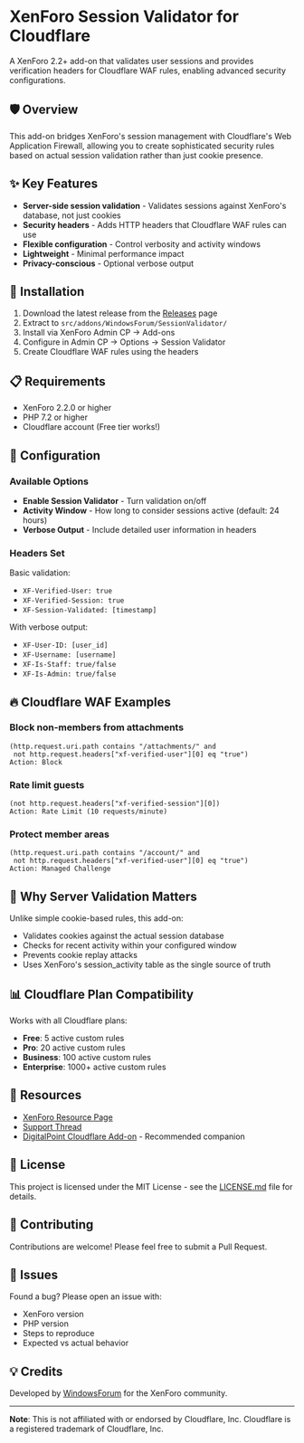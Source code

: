 # XenForo Session Validator for Cloudflare

A XenForo 2.2+ add-on that validates user sessions and provides verification headers for Cloudflare WAF rules, enabling advanced security configurations.

## 🛡️ Overview

This add-on bridges XenForo's session management with Cloudflare's Web Application Firewall, allowing you to create sophisticated security rules based on actual session validation rather than just cookie presence.

## ✨ Key Features

- **Server-side session validation** - Validates sessions against XenForo's database, not just cookies
- **Security headers** - Adds HTTP headers that Cloudflare WAF rules can use
- **Flexible configuration** - Control verbosity and activity windows
- **Lightweight** - Minimal performance impact
- **Privacy-conscious** - Optional verbose output

## 🚀 Installation

1. Download the latest release from the [Releases](../../releases) page
2. Extract to `src/addons/WindowsForum/SessionValidator/`
3. Install via XenForo Admin CP → Add-ons
4. Configure in Admin CP → Options → Session Validator
5. Create Cloudflare WAF rules using the headers

## 📋 Requirements

- XenForo 2.2.0 or higher
- PHP 7.2 or higher
- Cloudflare account (Free tier works!)

## 🔧 Configuration

### Available Options

- **Enable Session Validator** - Turn validation on/off
- **Activity Window** - How long to consider sessions active (default: 24 hours)
- **Verbose Output** - Include detailed user information in headers

### Headers Set

Basic validation:
- `XF-Verified-User: true`
- `XF-Verified-Session: true`
- `XF-Session-Validated: [timestamp]`

With verbose output:
- `XF-User-ID: [user_id]`
- `XF-Username: [username]`
- `XF-Is-Staff: true/false`
- `XF-Is-Admin: true/false`

## 🔥 Cloudflare WAF Examples

### Block non-members from attachments
```
(http.request.uri.path contains "/attachments/" and 
 not http.request.headers["xf-verified-user"][0] eq "true")
Action: Block
```

### Rate limit guests
```
(not http.request.headers["xf-verified-session"][0])
Action: Rate Limit (10 requests/minute)
```

### Protect member areas
```
(http.request.uri.path contains "/account/" and 
 not http.request.headers["xf-verified-user"][0] eq "true")
Action: Managed Challenge
```

## 🤝 Why Server Validation Matters

Unlike simple cookie-based rules, this add-on:
- Validates cookies against the actual session database
- Checks for recent activity within your configured window
- Prevents cookie replay attacks
- Uses XenForo's session_activity table as the single source of truth

## 📊 Cloudflare Plan Compatibility

Works with all Cloudflare plans:
- **Free**: 5 active custom rules
- **Pro**: 20 active custom rules
- **Business**: 100 active custom rules
- **Enterprise**: 1000+ active custom rules

## 🔗 Resources

- [XenForo Resource Page](https://xenforo.com/community/resources/)
- [Support Thread](https://xenforo.com/community/threads/)
- [DigitalPoint Cloudflare Add-on](https://xenforo.com/community/resources/digitalpoint-app-for-cloudflare-r.8750/) - Recommended companion

## 📄 License

This project is licensed under the MIT License - see the [LICENSE.md](LICENSE.md) file for details.

## 🤖 Contributing

Contributions are welcome! Please feel free to submit a Pull Request.

## 🐛 Issues

Found a bug? Please open an issue with:
- XenForo version
- PHP version
- Steps to reproduce
- Expected vs actual behavior

## 💡 Credits

Developed by [WindowsForum](https://windowsforum.com) for the XenForo community.

---

**Note**: This is not affiliated with or endorsed by Cloudflare, Inc. Cloudflare is a registered trademark of Cloudflare, Inc.